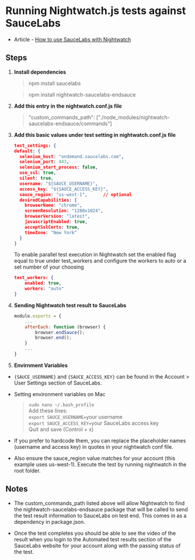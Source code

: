 # Running Nightwatch.js tests against SauceLabs

- Article - [How to use SauceLabs with Nightwatch](https://www.davidmello.com/how-to-use-nightwatch-with-saucelabs/)

## Steps

1) **Install dependencies**

    > npm install saucelabs 

    > npm install nightwatch-saucelabs-endsauce

2) **Add this entry in the nightwatch.conf.js file**

    > "custom_commands_path": ["./node_modules/nightwatch-saucelabs-endsauce/commands"]

3) **Add this basic values under test setting in nightwatch.conf.js file**

    ```json
    test_settings: {
    default: {
      selenium_host: "ondemand.saucelabs.com",
      selenium_port: 443,
      selenium_start_process: false,
      use_ssl: true,
      silent: true,
      username: "${SAUCE_USERNAME}",
      access_key: "${SAUCE_ACCESS_KEY}",
      sauce_region: "us-west-1",      // optional
      desiredCapabilities: {
        browserName: "chrome",
        screenResolution: "1280x1024",
        browserVersion: "latest",
        javascriptEnabled: true,
        acceptSslCerts: true,
        timeZone: "New York"
      }
    }
    ```
    To enable parallel test execution in Nightwatch set the enabled flag equal to true under test_workers and configure the workers to auto or a set number of your choosing

    ```json
    test_workers: {
        enabled: true,
        workers: "auto"
    }
    ```

4. **Sending Nightwatch test result to SauceLabs**

    ```js
    module.exports = {
        ...
        afterEach: function (browser) {
            browser.endSauce();
            browser.end();
        }
        ...
    }
    ```

5. **Envirnment Variables**

* `{SAUCE_USERNAME}` and `{SAUCE_ACCESS_KEY}` can be found in the Account > User Settings section of SauceLabs. 

* Setting environment variables on Mac

  > `sudo nano ~/.bash_profile` <br/>
  Add these lines: <br/>
  `export SAUCE_USERNAME=`your username <br/>
  `export SAUCE_ACCESS_KEY=`your SauceLabs access key <br/>
  Quit and save (Control + x)

*  If you prefer to hardcode them, you can replace the placeholder names (username and access key) in quotes in your nightwatch conf file.

* Also ensure the sauce_region value matches for your account (this example uses us-west-1).
Execute the test by running nightwatch in the root folder.



## Notes

* The custom_commands_path listed above will allow Nightwatch to find the nightwatch-saucelabs-endsauce package that will be called to send the test result information to SauceLabs on test end. This comes in as a dependency in package.json.

* Once the test completes you should be able to see the video of the result when you login to the Automated test results section of the SauceLabs website for your account along with the passing status of the test.
